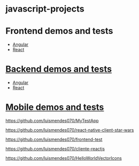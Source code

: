 # javascript-projects

<h1 href="">Frontend demos and tests</h1>
<ul>
  <li><a href="#">Angular</li>
  <li><a href="#">React</li>
</ul>
<h1 href="">Backend demos and tests</h1>
<ul>
  <li><a href="#">Angular</li>
  <li><a href="#">React</li>
</ul>

<h1 href="">
  Mobile demos and tests
</h1>

https://github.com/luismendes070/MyTestApp

https://github.com/luismendes070/react-native-client-star-wars

https://github.com/luismendes070/frontend-test

https://github.com/luismendes070/cliente-reactjs

https://github.com/luismendes070/HelloWorldVectorIcons

